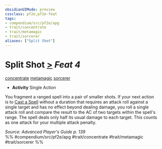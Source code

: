 ```yaml
---
obsidianUIMode: preview
cssclass: pf2e,pf2e-feat
tags:
- compendium/src/pf2e/apg
- trait/concentrate
- trait/metamagic
- trait/sorcerer
aliases: ["Split Shot"]
---
```

# Split Shot  [>](chapter-9-playing-the-game.md#Actions "Single Action") *Feat 4*  
[concentrate](concentrate.md "Concentrate Action & Ability Trait")  [metamagic](metamagic.md "Metamagic General Trait")  [sorcerer](Reference/Rules/Traits/sorcerer.md "Sorcerer Class Trait")  

- **Activity** Single Action

You fragment a ranged spell into a pair of smaller shots. If your next action is to [Cast a Spell](cast-a-spell.md) without a duration that requires an attack roll against a single target and has no effect beyond dealing damage, you roll a single attack roll and compare the result to the AC of two targets within the spell's range. The spell deals only half its usual damage to each target. This counts as one attack for your multiple attack penalty.

*Source: Advanced Player's Guide p. 139*  
%% #compendium/src/pf2e/apg #trait/concentrate #trait/metamagic #trait/sorcerer %%